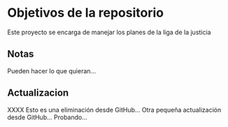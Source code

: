 # Objetivos de la repositorio

Este proyecto se encarga de manejar los planes de la liga de la justicia


## Notas
Pueden hacer lo que quieran...

## Actualizacion
XXXX Esto es una eliminación desde GitHub...
Otra pequeña actualización desde GitHub... Probando...

